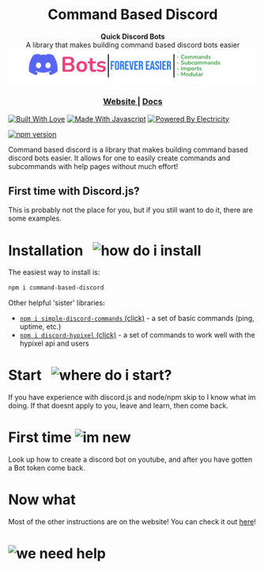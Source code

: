 <h1 align="center">Command Based Discord</h1>
<div align="center">
  <strong>Quick Discord Bots</strong>
</div>
<div align="center">
  A library that makes building command based discord bots easier
</div>

<div align="center">
  <!-- banner -->
  <a href="https://nodejs.org/api/documentation.html#documentation_stability_index">
    <img src="./docs/img/Easy-Banner.png"
      alt="banner" />
  </a>
</div>

<div align="center">
  <h3>
    <a href="https://a1cd.github.io/Discord-Commands/">
      Website
    </a>
    <span> | </span>
    <a href="https://a1cd.github.io/Discord-Commands/Docs">
      Docs
    </a>
  </h3>
</div>

[![Built With Love](https://forthebadge.com/images/badges/built-with-love.svg)](https://forthebadge.com)
[![Made With Javascript](https://forthebadge.com/images/badges/made-with-javascript.svg)](https://forthebadge.com)
[![Powered By Electricity](https://forthebadge.com/images/badges/powered-by-electricity.svg)](https://forthebadge.com)

[![npm version](https://badge.fury.io/js/command-based-discord.svg)](https://badge.fury.io/js/command-based-discord)

Command based discord is a library that makes building command based discord bots easier. It allows for one to easily create commands and subcommands with help pages without much effort!
## First time with Discord.js?
This is probably not the place for you, but if you still want to do it, there are some examples.

# Installation   ![how do i install](https://img.shields.io/badge/how%20do%20i-install-ED4245?logo=discord&style=for-the-badge&labelColor=57F287)
The easiest way to install is:

```bash
npm i command-based-discord
```
Other helpful 'sister' libraries:

- [`npm i simple-discord-commands` (click)](https://github.com/a1cd/simple-discord-commands) - a set of basic commands (ping, uptime, etc.)
- [`npm i discord-hypixel` (click)](https://github.com/a1cd/Discord-Hypixel) - a set of commands to work well with the hypixel api and users
# Start   ![where do i start?](https://img.shields.io/badge/Where-Do%20I%20start-EB459E?style=for-the-badge&labelColor=000000)
If you have experience with discord.js and node/npm skip to I know what im doing. If that doesnt apply to you, leave and learn, then come back.

# First time ![im new](https://img.shields.io/badge/I'm-NEW!-DDD?style=for-the-badge&labelColor=5865F2)
Look up how to create a discord bot on youtube, and after you have gotten a Bot token come back.

# Now what
Most of the other instructions are on the website! You can check it out [here](https://a1cd.github.io/Discord-Commands/)!
# ![we need help](https://img.shields.io/badge/we%20need-support-188FFF?style=for-the-badge&labelColor=1A1A1A)

